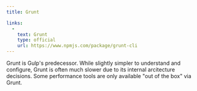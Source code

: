 ```yaml
---
title: Grunt

links:
  -
    text: Grunt
    type: official
    url: https://www.npmjs.com/package/grunt-cli
---
```


Grunt is Gulp's predecessor. While slightly simpler to understand and configure, Grunt is often much slower due to its internal arcitecture decisions. Some performance tools are only available "out of the box" via Grunt.
